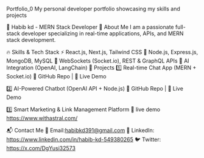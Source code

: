 Portfolio_0
My personal developer portfolio showcasing my skills and projects

🚀 Habib kd - MERN Stack Developer
👋 About Me
I am a passionate full-stack developer specializing in real-time applications, APIs, and MERN stack development.

🔥 Skills & Tech Stack
⚡ React.js, Next.js, Tailwind CSS
🚀 Node.js, Express.js, MongoDB, MySQL
🔗 WebSockets (Socket.io), REST & GraphQL APIs
🤖 AI Integration (OpenAI, LangChain)
🎯 Projects
1️⃣ Real-time Chat App (MERN + Socket.io)
🔗 GitHub Repo | 🚀 Live Demo

2️⃣ AI-Powered Chatbot (OpenAI API + Node.js)
🔗 GitHub Repo | 🚀 Live Demo

3️⃣ Smart Marketing & Link Management Platform
🚀 live demo https://www.withastral.com/

📬 Contact Me
📧 Email:habibkd391@gmail.com
🔗 LinkedIn: https://www.linkedin.com/in/habib-kd-549380265 🐦 Twitter: https://x.com/DgYusi32573
